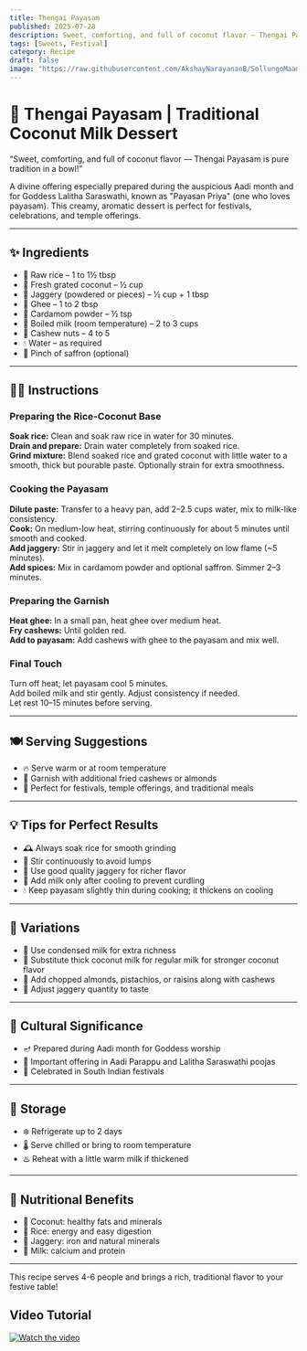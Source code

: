 ```yaml
---
title: Thengai Payasam  
published: 2025-07-28  
description: Sweet, comforting, and full of coconut flavor — Thengai Payasam is a classic South Indian coconut milk dessert perfect for festivals and offerings.  
tags: [Sweets, Festival]  
category: Recipe  
draft: false  
image: "https://raw.githubusercontent.com/AkshayNarayananB/SollungoMaami/master/images/thengai payasam.jpg"  
---
```


# 🥥 Thengai Payasam | Traditional Coconut Milk Dessert

“Sweet, comforting, and full of coconut flavor — Thengai Payasam is pure tradition in a bowl!”

A divine offering especially prepared during the auspicious Aadi month and for Goddess Lalitha Saraswathi, known as "Payasan Priya" (one who loves payasam). This creamy, aromatic dessert is perfect for festivals, celebrations, and temple offerings.

---

## ✨ Ingredients

- 🍚 Raw rice – 1 to 1½ tbsp  
- 🥥 Fresh grated coconut – ½ cup  
- 🍯 Jaggery (powdered or pieces) – ½ cup + 1 tbsp  
- 🧈 Ghee – 1 to 2 tbsp  
- 🌿 Cardamom powder – ½ tsp  
- 🥛 Boiled milk (room temperature) – 2 to 3 cups  
- 🥜 Cashew nuts – 4 to 5  
- 💧 Water – as required  
- 🌸 Pinch of saffron (optional)  

---

## 👩‍🍳 Instructions

### Preparing the Rice-Coconut Base  
 **Soak rice:** Clean and soak raw rice in water for 30 minutes.  
 **Drain and prepare:** Drain water completely from soaked rice.  
 **Grind mixture:** Blend soaked rice and grated coconut with little water to a smooth, thick but pourable paste. Optionally strain for extra smoothness.

### Cooking the Payasam  
 **Dilute paste:** Transfer to a heavy pan, add 2–2.5 cups water, mix to milk-like consistency.  
 **Cook:** On medium-low heat, stirring continuously for about 5 minutes until smooth and cooked.  
 **Add jaggery:** Stir in jaggery and let it melt completely on low flame (~5 minutes).  
 **Add spices:** Mix in cardamom powder and optional saffron. Simmer 2–3 minutes.

### Preparing the Garnish  
 **Heat ghee:** In a small pan, heat ghee over medium heat.  
 **Fry cashews:** Until golden red.  
 **Add to payasam:** Add cashews with ghee to the payasam and mix well.  

### Final Touch  
 Turn off heat; let payasam cool 5 minutes.  
 Add boiled milk and stir gently. Adjust consistency if needed.  
 Let rest 10–15 minutes before serving.

---

## 🍽️ Serving Suggestions

- 🔥 Serve warm or at room temperature  
- 🌰 Garnish with additional fried cashews or almonds  
- 🎉 Perfect for festivals, temple offerings, and traditional meals  

---

## 💡 Tips for Perfect Results

- 🕰️ Always soak rice for smooth grinding  
- 🔄 Stir continuously to avoid lumps  
- 🍯 Use good quality jaggery for richer flavor  
- 🥛 Add milk only after cooling to prevent curdling  
- 💧 Keep payasam slightly thin during cooking; it thickens on cooling  

---

## 🌿 Variations

- 🥛 Use condensed milk for extra richness  
- 🥥 Substitute thick coconut milk for regular milk for stronger coconut flavor  
- 🥜 Add chopped almonds, pistachios, or raisins along with cashews  
- 🍬 Adjust jaggery quantity to taste  

---

## 🥥 Cultural Significance

- 🪔 Prepared during Aadi month for Goddess worship  
- 🙏 Important offering in Aadi Parappu and Lalitha Saraswathi poojas  
- 🎊 Celebrated in South Indian festivals  

---

## 🥄 Storage

- ❄️ Refrigerate up to 2 days  
- 🌡️ Serve chilled or bring to room temperature  
- ♨️ Reheat with a little warm milk if thickened  

---

## 🥦 Nutritional Benefits

- 🥥 Coconut: healthy fats and minerals  
- 🍚 Rice: energy and easy digestion  
- 🍯 Jaggery: iron and natural minerals  
- 🥛 Milk: calcium and protein  

---

This recipe serves 4-6 people and brings a rich, traditional flavor to your festive table!


## Video Tutorial

[![Watch the video](https://img.youtube.com/vi/VIDEO_ID/0.jpg)](https://youtu.be/zDQ39nzi5uk?si=vtxAdyqersOSMsBP)

